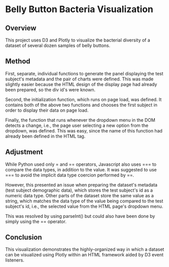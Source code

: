 # Belly Button Bacteria Visualization

## Overview
This project uses D3 and Plotly to visualize the bacterial diversity of a dataset of several dozen samples of belly buttons.

## Method
First, separate, individual functions to generate the panel displaying the test subject's metadata and the pair of charts were defined. This was made slightly easier because the HTML design of the display page had already been prepared, so the div id's were known.

Second, the initialization function, which runs on page load, was defined. It contains both of the above two functions and chooses the first subject in order to display their data on page load.

Finally, the function that runs whenever the dropdown menu in the DOM detects a change, i.e., the page user selecting a new option from the dropdown, was defined. This was easy, since the name of this function had already been defined in the HTML tag.

## Adjustment
While Python used only = and == operators, Javascript also uses === to compare the data types, in addition to the value. It was suggested to use === to avoid the implicit data type coercion performed by ==.

However, this presented an issue when preparing the dataset's metadata (test subject demographic data), which stores the test subject's id as a numeric data type. Other parts of the dataset store the same value as a string, which matches the data type of the value being compared to the test subject's id, i.e., the selected value from the HTML page's dropdown menu.

This was resolved by using parseInt() but could also have been done by simply using the == operator.

## Conclusion
This visualization demonstrates the highly-organized way in which a dataset can be visualized using Plotly within an HTML framework aided by D3 event listeners.

